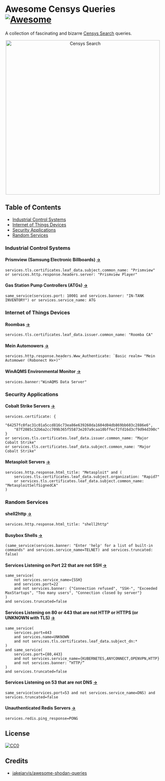 # Awesome Censys Queries [![Awesome](https://awesome.re/badge.svg)](https://awesome.re)

A collection of fascinating and bizarre [Censys Search](https://search.censys.io) queries.

<!-- markdownlint-disable MD033 -->
<center>
    <img src="./images/search.censys.io.png" alt="Censys Search" width="500px" />
</center>
<!-- markdownlint-enable MD033 -->

## Table of Contents

- [Industrial Control Systems](#industrial-control-systems)
- [Internet of Things Devices](#internet-of-things-devices)
- [Security Applications](#security-applications)
- [Random Services](#random-services)

### Industrial Control Systems

#### Prismview (Samsung Electronic Billboards) [&#x2192;](https://search.censys.io/search?resource=hosts&q=services.tls.certificates.leaf_data.subject.common_name%3A+%22Prismview%22+or+services.http.response.headers.server%3A+%22Prismview+Player%22)

```dsl
services.tls.certificates.leaf_data.subject.common_name: "Prismview" or services.http.response.headers.server: "Prismview Player"
```

#### Gas Station Pump Controllers (ATGs) [&#x2192;](https://search.censys.io/search?resource=hosts&q=same_service%28services.port%3A+10001+and+services.banner%3A+%22IN-TANK+INVENTORY%22%29+or+services.service_name%3A+ATG)

```dsl
same_service(services.port: 10001 and services.banner: "IN-TANK INVENTORY") or services.service_name: ATG
```

### Internet of Things Devices

#### Roombas [&#x2192;](https://search.censys.io/search?resource=hosts&q=services.tls.certificates.leaf_data.issuer.common_name%3A+%22Roomba+CA%22)

```dsl
services.tls.certificates.leaf_data.issuer.common_name: "Roomba CA"
```

#### Mein Automowers [&#x2192;](https://search.censys.io/search?resource=hosts&q=services.http.response.headers.Www_Authenticate%3A+%60Basic+realm%3D+%22Mein+Automower+%28Robonect+Hx%2B%29%22%60)

```dsl
services.http.response.headers.Www_Authenticate: `Basic realm= "Mein Automower (Robonect Hx+)"`
```


#### WinAQMS Environmental Monitor [&#x2192;](https://search.censys.io/search?resource=hosts&sort=RELEVANCE&per_page=25&virtual_hosts=INCLUDE&q=services.banner%3A%22WinAQMS+Data+Server%22) 

```dsl
services.banner:"WinAQMS Data Server"
```

### Security Applications

#### Cobalt Strike Servers [&#x2192;](https://search.censys.io/search?resource=hosts&q=services.certificate%3A+%7B%2264257fc0fac31c01a5ccd816c73ea86e639260da1604d04db869bb603c2886e6%22%2C+%2287f2085c32b6a2cc709b365f55873e207a9caa10bffecf2fd16d3cf9d94d390c%22%7D+or+services.tls.certificates.leaf_data.issuer.common_name%3A+%22Major+Cobalt+Strike%22+or+services.tls.certificates.leaf_data.subject.common_name%3A+%22Major+Cobalt+Strike%22)

```dsl
services.certificate: {
    "64257fc0fac31c01a5ccd816c73ea86e639260da1604d04db869bb603c2886e6",
    "87f2085c32b6a2cc709b365f55873e207a9caa10bffecf2fd16d3cf9d94d390c"
}
or services.tls.certificates.leaf_data.issuer.common_name: "Major Cobalt Strike"
or services.tls.certificates.leaf_data.subject.common_name: "Major Cobalt Strike"
```

#### Metasploit Servers [&#x2192;](https://search.censys.io/search?resource=hosts&q=services.http.response.html_title%3A+%22Metasploit%22+and+%28services.tls.certificates.leaf_data.subject.organization%3A+%22Rapid7%22+or+services.tls.certificates.leaf_data.subject.common_name%3A+%22MetasploitSelfSignedCA%22%29)

```dsl
services.http.response.html_title: "Metasploit" and (
    services.tls.certificates.leaf_data.subject.organization: "Rapid7"
    or services.tls.certificates.leaf_data.subject.common_name: "MetasploitSelfSignedCA"
)
```

### Random Services

#### shell2http [&#x2192;](https://search.censys.io/search?resource=hosts&sort=RELEVANCE&per_page=25&virtual_hosts=INCLUDE&q=services.http.response.html_title%3A+%22shell2http%22&cursor=eyJBZnRlciI6WyIyMS4yOTIxMzEiLCJBaTJPMzhHWlRtN2ZrUTFCdERPOUp3PT0iXSwiUmV2ZXJzZSI6ZmFsc2UsIlNlZWQiOjB9)

```dsl
services.http.response.html_title: "shell2http"
```

#### Busybox Shells [&#x2192;](https://search.censys.io/search?resource=hosts&q=%28services.banner%3A+%22Enter+%27help%27+for+a+list+of+built-in+commands%22+and+services.truncated%3A+false%29+)

```dsl
(same_service(services.banner: "Enter 'help' for a list of built-in commands" and services.service_name=TELNET) and services.truncated: false)
```

#### Services Listening on Port 22 that are not SSH [&#x2192;](https://search.censys.io/search?resource=hosts&sort=RELEVANCE&per_page=25&virtual_hosts=EXCLUDE&q=same_service%28not+services.service_name%3D%7BSSH%7D+and+services.port%3D22+and+not+services.banner%3A+%7B%22Connection+refused%22%2C+%22SSH-%22%2C+%22Exceeded+MaxStartups%22%2C+%22Too+many+users%22%2C+%22Connection+closed+by+server%22%7D%29+and+services.truncated%3Dfalse)

```dsl
same_service(
    not services.service_name={SSH}
    and services.port=22 
    and not services.banner: {"Connection refused", "SSH-", "Exceeded MaxStartups", "Too many users", "Connection closed by server"}
)
and services.truncated=false
```

#### Services Listening on 80 or 443 that are not HTTP or HTTPS (or UNKNOWN with TLS) [&#x2192;](https://search.censys.io/search?resource=hosts&sort=RANDOM&per_page=25&virtual_hosts=EXCLUDE&q=same_service%28services.port%3D443+and+services.name%3DUNKNOWN+and+not+services.tls.certificates.leaf_data.subject_dn%3A*%29+and+same_service%28services.port%3D%7B80%2C443%7D+and+not+services.service_name%3D%7BKUBERNETES%2CANYCONNECT%2COPENVPN%2CHTTP%7D+and+not+services.banner%3A+%E2%80%9CHTTP%2F%E2%80%9D%29+and+services.truncated%3Dfalse)

```dsl
same_service(
    services.port=443
    and services.name=UNKNOWN
    and not services.tls.certificates.leaf_data.subject_dn:*
) 
and same_service(
    services.port={80,443} 
    and not services.service_name={KUBERNETES,ANYCONNECT,OPENVPN,HTTP}
    and not services.banner: “HTTP/”
) 
and services.truncated=false
```

#### Services Listening on 53 that are not DNS [&#x2192;](https://search.censys.io/search?resource=hosts&sort=RANDOM&per_page=25&virtual_hosts=EXCLUDE&q=same_service%28services.port%3D53+and+not+services.service_name%3DDNS%29+and+services.truncated%3Dfalse)

```dsl
same_service(services.port=53 and not services.service_name=DNS) and services.truncated=false
```

#### Unauthenticated Redis Servers [&#x2192;](https://search.censys.io/search?resource=hosts&sort=RELEVANCE&per_page=25&virtual_hosts=EXCLUDE&q=services.redis.ping_response%3DPONG)

```dsl
services.redis.ping_response=PONG
```

## License

[![CC0](http://mirrors.creativecommons.org/presskit/buttons/88x31/svg/cc-zero.svg)](https://creativecommons.org/publicdomain/zero/1.0/)

## Credits

- [jakejarvis/awesome-shodan-queries](https://github.com/jakejarvis/awesome-shodan-queries)
